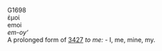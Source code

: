 <body>
  <p>G1698<br>  ἐμοί  <br> emoi  <br><i>em-oy‘ </i><br>A prolonged form of <a href="g3427.htm">3427</a>  <i>to</i> <i>me:</i> - I, me, mine, my.<br></p>
 </body>